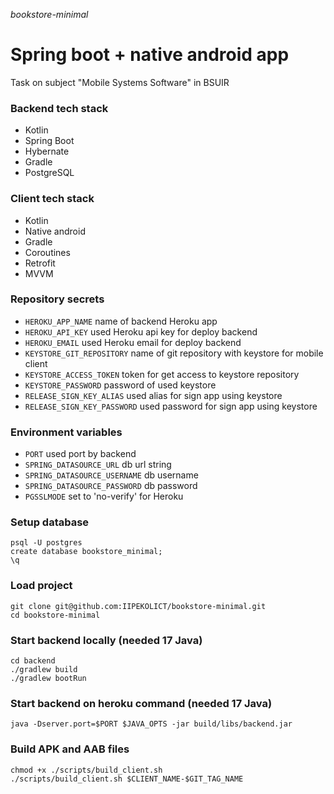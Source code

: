 _bookstore-minimal_

# Spring boot + native android app

Task on subject "Mobile Systems Software" in BSUIR

### Backend tech stack

- Kotlin
- Spring Boot
- Hybernate
- Gradle
- PostgreSQL

### Client tech stack

- Kotlin
- Native android
- Gradle
- Coroutines
- Retrofit
- MVVM

### Repository secrets

- `HEROKU_APP_NAME` name of backend Heroku app
- `HEROKU_API_KEY` used Heroku api key for deploy backend
- `HEROKU_EMAIL` used Heroku email for deploy backend
- `KEYSTORE_GIT_REPOSITORY` name of git repository with keystore for mobile client
- `KEYSTORE_ACCESS_TOKEN` token for get access to keystore repository
- `KEYSTORE_PASSWORD` password of used keystore
- `RELEASE_SIGN_KEY_ALIAS` used alias for sign app using keystore
- `RELEASE_SIGN_KEY_PASSWORD` used password for sign app using keystore

### Environment variables

- `PORT` used port by backend
- `SPRING_DATASOURCE_URL` db url string
- `SPRING_DATASOURCE_USERNAME` db username
- `SPRING_DATASOURCE_PASSWORD` db password
- `PGSSLMODE` set to 'no-verify' for Heroku

### Setup database

```shell
psql -U postgres
create database bookstore_minimal;
\q
```

### Load project

```shell
git clone git@github.com:IIPEKOLICT/bookstore-minimal.git
cd bookstore-minimal
```

### Start backend locally (needed 17 Java)

```shell
cd backend
./gradlew build
./gradlew bootRun
```

### Start backend on heroku command (needed 17 Java)

```shell
java -Dserver.port=$PORT $JAVA_OPTS -jar build/libs/backend.jar
```

### Build APK and AAB files

```shell
chmod +x ./scripts/build_client.sh
./scripts/build_client.sh $CLIENT_NAME-$GIT_TAG_NAME
```
